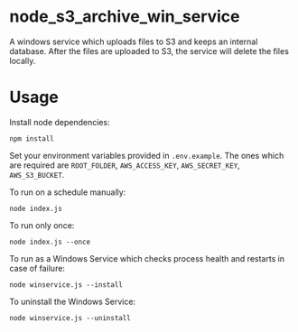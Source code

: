 # node_s3_archive_win_service
A windows service which uploads files to S3 and keeps an internal database. After the files are uploaded to S3, the service will delete the files locally.

# Usage

Install node dependencies:
```
npm install
```

Set your environment variables provided in `.env.example`. The ones which are required are `ROOT_FOLDER`, `AWS_ACCESS_KEY`, `AWS_SECRET_KEY`, `AWS_S3_BUCKET`. 

To run on a schedule manually:
```
node index.js
```

To run only once:
```
node index.js --once
```

To run as a Windows Service which checks process health and restarts in case of failure:
```
node winservice.js --install
```

To uninstall the Windows Service:
```
node winservice.js --uninstall
```
